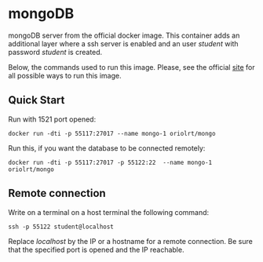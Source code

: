 # mongoDB

mongoDB server from the official docker image. This container adds an additional layer where a ssh server is enabled and an user *student* with password *student* is created.


Below, the commands used to run this image. Please, see the official [site](https://store.docker.com/images/mongo) for all possible ways to run this image. 
 

## Quick Start

Run with 1521 port opened:
```
docker run -dti -p 55117:27017 --name mongo-1 oriolrt/mongo
```

Run this, if you want the database to be connected remotely:
```
docker run -dti -p 55117:27017 -p 55122:22  --name mongo-1 oriolrt/mongo
```

## Remote connection

Write on a terminal on a host terminal the following command:
```
ssh -p 55122 student@localhost
```

Replace *localhost* by the IP or a hostname for a remote connection. Be sure that the specified port is opened and the IP reachable.








